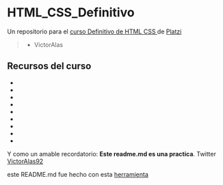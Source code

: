 # HTML_CSS_Definitivo
Un repositorio para el [curso Definitivo de HTML CSS ](https://platzi.com/cursos/html-css/) de [Platzi](https://platzi.com/Platzi)
> - VictorAlas

## Recursos del curso 
* 
*  
* 
* 
* 
* 
*  
* 
* 


Y como un amable recordatorio: **Este readme.md es una practica**.
Twitter [VictorAlas92](https://twitter.com/VictorAlas92)

este README.md fue hecho con esta [herramienta](https://pandao.github.io/editor.md/en.html)

